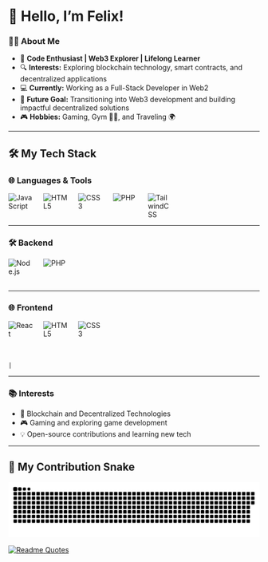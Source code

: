 # 👋 Hello, I’m Felix!

### 👨‍💻 About Me
- 🌟 **Code Enthusiast | Web3 Explorer | Lifelong Learner**  
- 🔍 **Interests:** Exploring blockchain technology, smart contracts, and decentralized applications  
- 💻 **Currently:** Working as a Full-Stack Developer in Web2  
- 🎯 **Future Goal:** Transitioning into Web3 development and building impactful decentralized solutions  
- 🎮 **Hobbies:** Gaming, Gym 🏋️‍♂️, and Traveling 🌍  

---
## 🛠 My Tech Stack

### 🌐 Languages & Tools
<div style="display: flex; gap: 20px; flex-wrap: wrap;">
  <img src="https://img.icons8.com/color/48/000000/javascript.png" alt="JavaScript" title="JavaScript" width="50" height="50"/>
  <img src="https://img.icons8.com/color/48/000000/html-5.png" alt="HTML5" title="HTML5" width="50" height="50"/>
  <img src="https://img.icons8.com/color/48/000000/css3.png" alt="CSS3" title="CSS3" width="50" height="50"/>
  <img src="https://img.icons8.com/color/48/000000/php.png" alt="PHP" title="PHP" width="50" height="50"/>
  <img src="https://img.icons8.com/color/48/000000/tailwind_css.png" alt="TailwindCSS" title="TailwindCSS" width="50" height="50"/>
</div>

---

### 🛠 Backend
<div style="display: flex; gap: 20px; flex-wrap: wrap;">
  <img src="https://img.icons8.com/color/48/000000/nodejs.png" alt="Node.js" title="Node.js" width="50" height="50"/>
  <img src="https://img.icons8.com/color/48/000000/php.png" alt="PHP" title="PHP" width="50" height="50"/>
</div>

---

### 🌐 Frontend
<div style="display: flex; gap: 20px; flex-wrap: wrap;">
  <img src="https://img.icons8.com/color/48/000000/react-native.png" alt="React" title="React" width="50" height="50"/>
  <img src="https://img.icons8.com/color/48/000000/html-5.png" alt="HTML5" title="HTML5" width="50" height="50"/>
  <img src="https://img.icons8.com/color/48/000000/css3.png" alt="CSS3" title="CSS3" width="50" height="50"/>
</div>

                                                                                         |

---

### 📚 Interests
- 🌟 Blockchain and Decentralized Technologies  
- 🎮 Gaming and exploring game development  
- 💡 Open-source contributions and learning new tech  

---
## 🐍 My Contribution Snake
![GitHub Contribution Snake](https://raw.githubusercontent.com/1e37/1e37/output/github-contribution-grid-snake.svg)



[![Readme Quotes](https://quotes-github-readme.vercel.app/api?type=horizontal&theme=dark&quote=We+must+all+suffer+from+one+of+two+pains%3A+the+pain+of+discipline+or+the+pain+of+regret.+The+difference+is+discipline+weighs+ounces+while+regret+weighs+tons.&author=Jim+Rohn)](https://github.com/piyushsuthar/github-readme-quotes)

